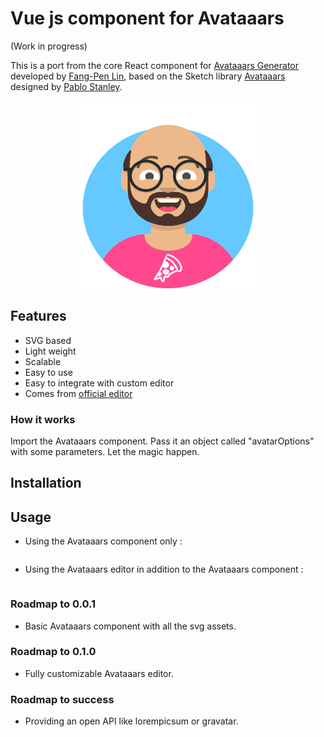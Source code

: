 # Vue js component for Avataaars
(Work in progress)

This is a port from the core React component for [Avataaars Generator](https://getavataaars.com/) developed by [Fang-Pen Lin](https://twitter.com/fangpenlin), based on the Sketch library [Avataaars](https://avataaars.com/) designed by [Pablo Stanley](https://twitter.com/pablostanley). 

<p align="center"><img src='avataaars-example.png?raw=true' style='width: 300px; height: 300px;' /></p>

## Features

 - SVG based
 - Light weight 
 - Scalable
 - Easy to use
 - Easy to integrate with custom editor
 - Comes from [official editor](https://getavataaars.com/)

### How it works

Import the Avataaars component. Pass it an object called "avatarOptions" with some parameters. Let the magic happen.

## Installation

## Usage

- Using the Avataaars component only :
```

```

- Using the Avataaars editor in addition to the Avataaars component :
```

```

### Roadmap to 0.0.1
- Basic Avataaars component with all the svg assets.

### Roadmap to 0.1.0
- Fully customizable Avataaars editor.

### Roadmap to success
- Providing an open API like lorempicsum or gravatar.
